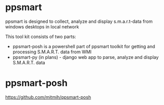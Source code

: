 # ppsmart

ppsmart is designed to collect, analyze and display s.m.a.r.t-data from windows desktops in local network

This tool kit consists of two parts:
- ppsmart-posh is a powershell part of ppsmart toolkit for getting and processing S.M.A.R.T. data from WMI
- ppsmart-py (in plans) - django web app to parse, analyze and display S.M.A.R.T. data

# ppsmart-posh
https://github.com/mitmih/ppsmart-posh
